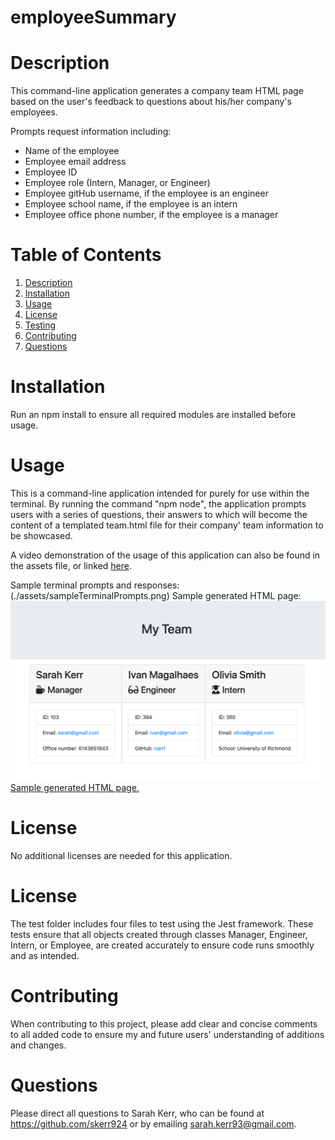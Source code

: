 # employeeSummary

<a name="desc"></a>
# Description 
This command-line application generates a company team HTML page based on the user's feedback to questions about his/her company's employees. 

Prompts request information including: 
  * Name of the employee
  * Employee email address
  * Employee ID
  * Employee role (Intern, Manager, or Engineer)
  * Employee gitHub username, if the employee is an engineer
  * Employee school name, if the employee is an intern 
  * Employee office phone number, if the employee is a manager 

# Table of Contents 
1. [Description](#desc)
2. [Installation](#install)
3. [Usage](#usage)
4. [License](#lic)
6. [Testing](#test)
7. [Contributing](#contr)
8. [Questions](#quest)

<a name="install"></a>
# Installation 
Run an npm install to ensure all required modules are installed before usage. 

<a name="usage"></a>
# Usage 
This is a command-line application intended for purely for use within the terminal. By running the command "npm node", the application prompts users with a series of questions, their answers to which will become the content of a templated team.html file for their company' team information to be showcased.

A video demonstration of the usage of this application can also be found in the assets file, or linked <a href = "./assets/applicationDemo.mov"> here</a>. 

Sample terminal prompts and responses: (./assets/sampleTerminalPrompts.png)
Sample generated HTML page: <img src = "./assets/htmlOutput.png">
<a href = "./output/exampleOutput.html">Sample generated HTML page.</a>

<a name="lic"></a>
# License 
No additional licenses are needed for this application. 

<a name="test"></a>
# License 
 The test folder includes four files to test using the Jest framework. These tests ensure that all objects created through classes Manager, Engineer, Intern, or Employee, are created accurately to ensure code runs smoothly and as intended. 

<a name="contr"></a>
# Contributing 
When contributing to this project, please add clear and concise comments to all added code to ensure my and future users' understanding of additions and changes. 

<a name="quest"></a>
# Questions 
Please direct all questions to Sarah Kerr, who can be found at https://github.com/skerr924 or by emailing sarah.kerr93@gmail.com. 


